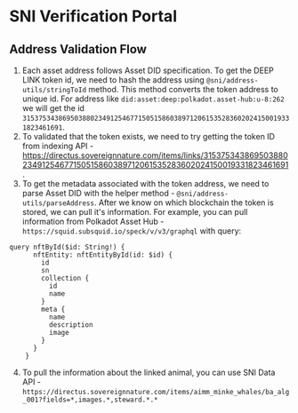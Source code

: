 # SNI Verification Portal

## Address Validation Flow

1. Each asset address follows Asset DID specification. To get the DEEP LINK token id, we need to hash the address using `@sni/address-utils/stringToId` method. This method converts the token address to unique id. For address like `did:asset:deep:polkadot.asset-hub:u-8:262` we will get the id `31537534386950388023491254677150515860389712061535283602024150019331823461691`.
2. To validated that the token exists, we need to try getting the token ID from indexing API - https://directus.sovereignnature.com/items/links/31537534386950388023491254677150515860389712061535283602024150019331823461691.
3. To get the metadata associated with the token address, we need to parse Asset DID with the helper method - `@sni/address-utils/parseAddress`. After we know on which blockchain the token is stored, we can pull it's information. For example, you can pull information from Polkadot Asset Hub - `https://squid.subsquid.io/speck/v/v3/graphql` with query:
```gql
query nftById($id: String!) {
      nftEntity: nftEntityById(id: $id) {
        id
        sn
        collection {
          id
          name
        }
        meta {
          name
          description
          image
        }
      }
    }
```

4. To pull the information about the linked animal, you can use SNI Data API - `https://directus.sovereignnature.com/items/aimm_minke_whales/ba_alg_001?fields=*,images.*,steward.*.*`
